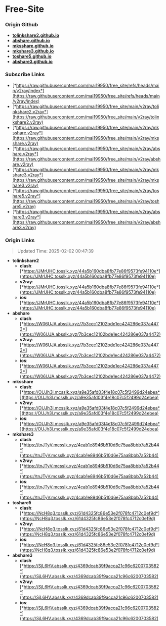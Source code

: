 # Free-Site

### Origin Github

- [**tolinkshare2.github.io**](https://github.com/tolinkshare2/tolinkshare2.github.io)
- [**abshare.github.io**](https://github.com/abshare/abshare.github.io)
- [**mksshare.github.io**](https://github.com/mksshare/mksshare.github.io)
- [**mkshare3.github.io**](https://github.com/mkshare3/mkshare3.github.io)
- [**toshare5.github.io**](https://github.com/toshare5/toshare5.github.io)
- [**abshare3.github.io**](https://github.com/abshare3/abshare3.github.io)

### Subscribe Links

- [*https://raw.githubusercontent.com/mai19950/free_site/refs/heads/main/v2ray/index*](https://raw.githubusercontent.com/mai19950/free_site/refs/heads/main/v2ray/index)
- [*https://raw.githubusercontent.com/mai19950/free_site/main/v2ray/tolinkshare2.v2ray*](https://raw.githubusercontent.com/mai19950/free_site/main/v2ray/tolinkshare2.v2ray)
- [*https://raw.githubusercontent.com/mai19950/free_site/main/v2ray/mksshare.v2ray*](https://raw.githubusercontent.com/mai19950/free_site/main/v2ray/mksshare.v2ray)
- [*https://raw.githubusercontent.com/mai19950/free_site/main/v2ray/abshare.v2ray*](https://raw.githubusercontent.com/mai19950/free_site/main/v2ray/abshare.v2ray)
- [*https://raw.githubusercontent.com/mai19950/free_site/main/v2ray/mkshare3.v2ray*](https://raw.githubusercontent.com/mai19950/free_site/main/v2ray/mkshare3.v2ray)
- [*https://raw.githubusercontent.com/mai19950/free_site/main/v2ray/toshare5.v2ray*](https://raw.githubusercontent.com/mai19950/free_site/main/v2ray/toshare5.v2ray)
- [*https://raw.githubusercontent.com/mai19950/free_site/main/v2ray/abshare3.v2ray*](https://raw.githubusercontent.com/mai19950/free_site/main/v2ray/abshare3.v2ray)

### Origin Links

> Updated Time: 2025-02-02 00:47:39

- **tolinkshare2**
  - **clash**: [*https://JMrUHC.tosslk.xyz/44a5b160dba8fb77e86f9573fe94110e*](https://JMrUHC.tosslk.xyz/44a5b160dba8fb77e86f9573fe94110e)
  - **v2ray**: [*https://JMrUHC.tosslk.xyz/44a5b160dba8fb77e86f9573fe94110e*](https://JMrUHC.tosslk.xyz/44a5b160dba8fb77e86f9573fe94110e)
  - **ios**: [*https://JMrUHC.tosslk.xyz/44a5b160dba8fb77e86f9573fe94110e*](https://JMrUHC.tosslk.xyz/44a5b160dba8fb77e86f9573fe94110e)
- **abshare**
  - **clash**: [*https://W06UJA.absslk.xyz/7b3cec12102bde1ec424286e037a4472*](https://W06UJA.absslk.xyz/7b3cec12102bde1ec424286e037a4472)
  - **v2ray**: [*https://W06UJA.absslk.xyz/7b3cec12102bde1ec424286e037a4472*](https://W06UJA.absslk.xyz/7b3cec12102bde1ec424286e037a4472)
  - **ios**: [*https://W06UJA.absslk.xyz/7b3cec12102bde1ec424286e037a4472*](https://W06UJA.absslk.xyz/7b3cec12102bde1ec424286e037a4472)
- **mksshare**
  - **clash**: [*https://OUJh3l.mcsslk.xyz/a9e35afd03f4e18c07c5f2499d24ebea*](https://OUJh3l.mcsslk.xyz/a9e35afd03f4e18c07c5f2499d24ebea)
  - **v2ray**: [*https://OUJh3l.mcsslk.xyz/a9e35afd03f4e18c07c5f2499d24ebea*](https://OUJh3l.mcsslk.xyz/a9e35afd03f4e18c07c5f2499d24ebea)
  - **ios**: [*https://OUJh3l.mcsslk.xyz/a9e35afd03f4e18c07c5f2499d24ebea*](https://OUJh3l.mcsslk.xyz/a9e35afd03f4e18c07c5f2499d24ebea)
- **mkshare3**
  - **clash**: [*https://tnJTyV.mcsslk.xyz/4cab1e8946b510d6e75aa8bbb7a52b44*](https://tnJTyV.mcsslk.xyz/4cab1e8946b510d6e75aa8bbb7a52b44)
  - **v2ray**: [*https://tnJTyV.mcsslk.xyz/4cab1e8946b510d6e75aa8bbb7a52b44*](https://tnJTyV.mcsslk.xyz/4cab1e8946b510d6e75aa8bbb7a52b44)
  - **ios**: [*https://tnJTyV.mcsslk.xyz/4cab1e8946b510d6e75aa8bbb7a52b44*](https://tnJTyV.mcsslk.xyz/4cab1e8946b510d6e75aa8bbb7a52b44)
- **toshare5**
  - **clash**: [*https://NcH8q3.tosslk.xyz/61d4325fc86e53e2f078fc4712c0ef9d*](https://NcH8q3.tosslk.xyz/61d4325fc86e53e2f078fc4712c0ef9d)
  - **v2ray**: [*https://NcH8q3.tosslk.xyz/61d4325fc86e53e2f078fc4712c0ef9d*](https://NcH8q3.tosslk.xyz/61d4325fc86e53e2f078fc4712c0ef9d)
  - **ios**: [*https://NcH8q3.tosslk.xyz/61d4325fc86e53e2f078fc4712c0ef9d*](https://NcH8q3.tosslk.xyz/61d4325fc86e53e2f078fc4712c0ef9d)
- **abshare3**
  - **clash**: [*https://SjL6HV.absslk.xyz/4369dcab39f9acca21c96c6200703582*](https://SjL6HV.absslk.xyz/4369dcab39f9acca21c96c6200703582)
  - **v2ray**: [*https://SjL6HV.absslk.xyz/4369dcab39f9acca21c96c6200703582*](https://SjL6HV.absslk.xyz/4369dcab39f9acca21c96c6200703582)
  - **ios**: [*https://SjL6HV.absslk.xyz/4369dcab39f9acca21c96c6200703582*](https://SjL6HV.absslk.xyz/4369dcab39f9acca21c96c6200703582)
